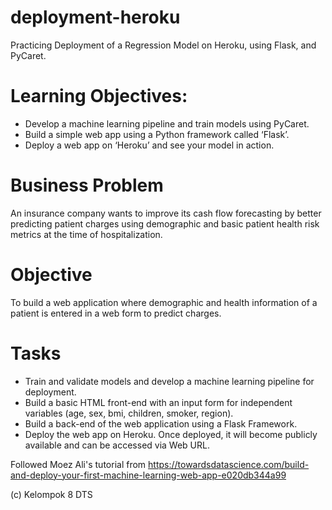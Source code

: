 # deployment-heroku
Practicing Deployment of a Regression Model on Heroku, using Flask, and PyCaret.

# Learning Objectives:
  - Develop a machine learning pipeline and train models using PyCaret.
  - Build a simple web app using a Python framework called ‘Flask’.
  - Deploy a web app on ‘Heroku’ and see your model in action.
  
# Business Problem
An insurance company wants to improve its cash flow forecasting by better predicting patient charges using demographic and basic patient health risk metrics at the time of hospitalization.

# Objective
To build a web application where demographic and health information of a patient is entered in a web form to predict charges.

# Tasks
  - Train and validate models and develop a machine learning pipeline for deployment.
  - Build a basic HTML front-end with an input form for independent variables (age, sex, bmi, children, smoker, region).
  - Build a back-end of the web application using a Flask Framework.
  - Deploy the web app on Heroku. Once deployed, it will become publicly available and can be accessed via Web URL.
  
Followed Moez Ali's tutorial from https://towardsdatascience.com/build-and-deploy-your-first-machine-learning-web-app-e020db344a99

(c) Kelompok 8 DTS
